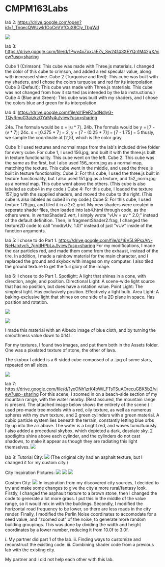 # CMPM163Labs
lab 2: https://drive.google.com/open?id=1_TnqecQWUwk1OoCeVVfCuX8CIy_TbgWd

![](lab2/lab2%20model%20scene%20screenshot.png)

lab 3: https://drive.google.com/file/d/1Pwv4xZxxUiEZv_Sw24143XEYQn1M42gX/view?usp=sharing

Cube 1 (Crimson): This cube was made with Three.js materials. I changed the color of this cube to crimson, and added a red specular value, along with increased shine.
Cube 2 (Turquoise and Red): This cube was built with my shaders, and I chose the colors turquoise and red for its interpolation.
Cube 3 (Default): This cube was made with Three.js materials. This cube was not changed from how it started (as intended by the lab instructions.)
Cube 4 (Blue and Green): This cube was built with my shaders, and I chose the colors blue and green for its interpolation.

lab 4:
https://drive.google.com/file/d/1PeRZodNdlyG-TQyRmuG3aizkzOYaMy4u/view?usp=sharing

24a. The formula would be x = ⌊u * 7⌋.
24b. The formula would be y = ⌊7 - (v * 7)⌋
24c. x = ⌊0.375 * 7⌋ = 2, y = ⌊7 - (0.25 * 7)⌋ = ⌊7 - 1.75⌋ = 5
   thusly, we sample the coordinate at (2,5), which is the color gray.
   
Cube 1: I used textures and normal maps from the lab's included drive folder for every cube. For cube 1, I used 156.jpg, and built it with the three.js built in texture functionality. This cube went on the left.
Cube 2: This cube was the same as the first, but I also used 156_norm.jpg as a normal map, matching the texture. This cube went in the middle, and used the three.js built in texture functionality.
Cube 3: For this cube, I used the three.js built in texture functionality, but I also used 151.jpg as a texture, and 152_norm.jpg as a normal map. This cube went above the others. (This cube is also labeled as cube4 in my code.)
Cube 4: For this cube, I loaded the texture 157.jpg with the supplied shaders, and moved the cube to the right. (This cube is also labeled as cube3 in my code.)
Cube 5: For this cube, I used texture 179.jpg, and tiled it in a 2x2 grid. My new shaders were created in seperate shader files, then loaded into lab4.html through code, as the others were. In vertexShader2.vert, I simply wrote "vUv = uv * 2.0;" instead of the default definition. Then, in fragmentShader2.frag, I changed the texture2D code to call "mod(vUv, 1.0)" instead of just "vUv" inside of the function arguments.

lab 5:
I chose to do Part 1.
https://drive.google.com/file/d/16V5L9PsxAN-NeHJlxtvc5_7gVdHPbLaJ/view?usp=sharing
For my modifications, I made the car particles red, and made them come from the exhaust, instead of the tire. In addition, I made a rainbow material for the main character, and I replaced the ground and skybox with images on my computer. I also tiled the ground texture to get the full glory of the image.

lab 6:
I chose to do Part 1.
Spotlight: A light that shines in a cone, with direction, angle, and position.
Directional Light: A scene-wide light source that has no position, but does have a rotation value.
Point Light: The simplest light. Has exclusively position. Effectively a light bulb.
Area Light: A baking-exclusive light that shines on one side of a 2D plane in space. Has position and rotation.

![](lab6/clothCapsule.png)

![](lab6/clothMaterial.png)

I made this material with an Albedo image of blue cloth, and by turning the smoothness value down to 0.141.

For my textures, I found two images, and put them both in the Assets folder. One was a pixelated texture of stone, the other of lava.

The skybox I added is a 6-sided cube composed of a .jpg of some stars, repeated on all sides.

![](lab6/sceneScreenshotTrue.png)

lab 7:
https://drive.google.com/file/d/1yxONh1zrK4bWiLFTsTSuAOrecuGBK5b2/view?usp=sharing
For this scene, I zoomed in on a beach-side section of my mountain range, with the water nearby. (Rest assured, the mountain range is present. The attached image below shows the entirety of the scene.) I used pre-made tree models with a red, oily texture, as well as numerous spheres with my own texture, and 2 green cylinders with a green material. A cubic particle system lies beneath the terrain, constantly letting blue orbs fly up into the air above. The water is a bright red, and waves tumultuously. I also added a procedural skybox, which depicted a dark, desolate sky. 2 spotlights shine above each cylinder, and the cylinders do not cast shadows, to make it appear as though they are radiating this light themselves.
![](lab7/fullScene.png)

lab 8:
Tutorial City:
![](lab8/tutorialCity.png)
(The original city had an asphalt texture, but I changed it for my custom city.)

City Inspiration Pictures:
![](lab8/inspiration1.jpg)
![](lab8/inspiration2.jpg)
![](lab8/inspiration3.jpg)

Custom City:
![](lab8/fantasyCity.png)
In inspiration from my discovered city sources, I decided to try and make some changes to give the city a more rural/fantasy look. Firstly, I changed the asphault texture to a brown stone, then I changed the code to generate a lot more grass. I put this in the middle of the value range, so it would mix in with the buildings. Secondly, I modified the horizontal road frequency to be lower, so there are less roads in the city render. Finally, I modified the Perlin Noise coordinates to accomodate for a seed value, and "zoomed out" of the noise, to generate more random building groupings. This was done by dividing the width and height coordinates by a lower number, reducing it from 10.0f to 3.0f.

i. My partner did part 1 of the lab.
ii. Finding ways to customize and reconstruct the existing code.
iii. Combining shader code from a previous lab with the existing city.

My partner and I did not help each other with this lab.
